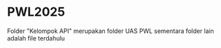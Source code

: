 # PWL2025
Folder "Kelompok API" merupakan folder UAS PWL
sementara folder lain adalah file terdahulu
